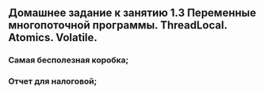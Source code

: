 ## Домашнее задание к занятию 1.3 Переменные многопоточной программы. ThreadLocal. Atomics. Volatile.
### Самая бесполезная коробка;
### Отчет для налоговой;
